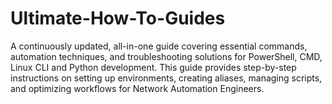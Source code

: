 # Ultimate-How-To-Guides
A continuously updated, all-in-one guide covering essential commands, automation techniques, and troubleshooting solutions for PowerShell, CMD, Linux CLI and Python development. This guide provides step-by-step instructions on setting up environments, creating aliases, managing scripts, and optimizing workflows for Network Automation Engineers.
